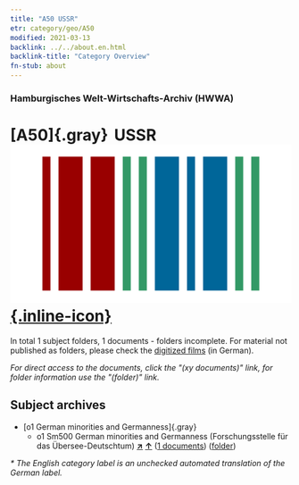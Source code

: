 ```yaml
---
title: "A50 USSR"
etr: category/geo/A50
modified: 2021-03-13
backlink: ../../about.en.html
backlink-title: "Category Overview"
fn-stub: about
---
```


### Hamburgisches Welt-Wirtschafts-Archiv (HWWA)
# [A50]{.gray}&#8201; USSR&#160; [![Wikidata item](/images/Wikidata-logo.svg){.inline-icon}](http://www.wikidata.org/entity/Q15180)





In total 1 subject folders, 1 documents - folders incomplete.
For material not published as folders, please check the [digitized films](/film/h1_sh) (in German).

_For direct access to the documents, click the "(xy documents)" link, for folder information use the "(folder)" link._

## Subject archives


- [o1 German minorities and Germanness]{.gray}
  - o1 Sm500 German minorities and Germanness (Forschungsstelle für das Übersee-Deutschtum) [**&nearr;**](../../../subject/i/145911/about.en.html "German minorities and Germanness (Forschungsstelle für das Übersee-Deutschtum) (all over the world)") [**&uarr;**](../../../subject/about.en.html#o1_Sm500 "Subject category system") (<a href="https://pm20.zbw.eu/dfgview/sh/141043,145911" title="about: USSR : German minorities and Germanness (Forschungsstelle für das Übersee-Deutschtum)" target="_blank">1 documents</a>) ([folder](../../../../folder/sh/1410xx/141043/1459xx/145911/about.en.html))


_* The English category label is an unchecked automated translation of the German label._

